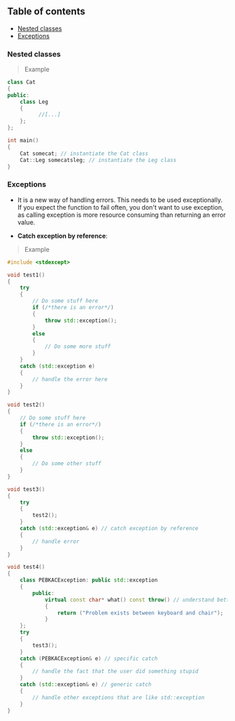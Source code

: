 ## Table of contents
- [Nested classes]()
- [Exceptions]()

### Nested classes

> Example

```C++
class Cat
{
public:
    class Leg
    {
          //[...]  
    };
};

int main()
{
	Cat somecat; // instantiate the Cat class
	Cat::Leg somecatsleg; // instantiate the Leg class
}
```

### Exceptions

- It is a new way of handling errors. This needs to be used exceptionally. If you expect the function to fail often, you don't want to use exception, as calling exception is more resource consuming than returning an error value. 

- **Catch exception by reference**: 

> Example

```C++
#include <stdexcept>

void test1()
{
	try
    {
        // Do some stuff here
        if (/*there is an error*/)
        {
            throw std::exception();        
        }
        else
        {
        	// Do some more stuff
        }
    }
	catch (std::exception e)
	{
	    // handle the error here	
    }
}

void test2()
{
    // Do some stuff here
    if (/*there is an error*/)
    {
        throw std::exception();	
    }
    else
    {
    	// Do some other stuff
    }
}

void test3()
{
    try
    {
    	test2();
    }
    catch (std::exception& e) // catch exception by reference
    {
    	// handle error
    }	
}

void test4()
{
    class PEBKACException: public std::exception
    {
    	public:
    	    virtual const char* what() const throw() // understand better
            {
                return ("Problem exists between keyboard and chair");                  
            }
    };	
    try
    {
    	test3();
    }
    catch (PEBKACException& e) // specific catch
    {
    	// handle the fact that the user did something stupid
    }
    catch (std::exception& e) // generic catch
    {
    	// handle other exceptions that are like std::exception
    }	
}
```
